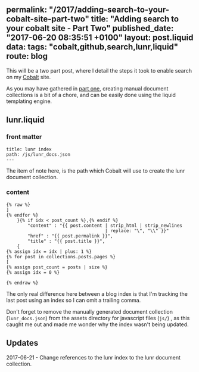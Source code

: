 permalink: "/2017/adding-search-to-your-cobalt-site-part-two"
title: "Adding search to your cobalt site - Part Two"
published_date: "2017-06-20 08:35:51 +0100"
layout: post.liquid
data:
  tags: "cobalt,github,search,lunr,liquid"
  route: blog
---
This will be a two part post, where I detail the steps it took to enable
search on my [Cobalt](https://github.com/cobalt-org/cobalt.rs) site.

As you may have gathered in [part one](/2017/adding-search-to-your-cobalt-site-part-one/), 
creating manual document collections is a bit of a chore, and can be easily done 
using the liquid templating engine.

## lunr.liquid

### front matter

```
title: lunr index
path: /js/lunr_docs.json
---
```

The item of note here, is the path which Cobalt will use to create the lunr 
document collection.

### content

```liquid
{% raw %}
]
{% endfor %}
    }{% if idx < post_count %},{% endif %}
        "content" : "{{ post.content | strip_html | strip_newlines 
                                     | replace: "\", "\\" }}"
        "href" : "{{ post.permalink }}",
        "title" : "{{ post.title }}",
    { 
{% assign idx = idx | plus: 1 %}
{% for post in collections.posts.pages %}
[
{% assign post_count = posts | size %}
{% assign idx = 0 %}

{% endraw %}
```

The only real difference here between a blog index is that I'm tracking the last 
post using an index so I can omit a trailing comma.

Don't forget to remove the manually generated document collection 
(`lunr_docs.json`) from the assets directory for javascript files (`js/`) , as 
this caught me out and made me wonder why the index wasn't being updated.

## Updates

2017-06-21 - Change references to the lunr index to the lunr document 
collection.

